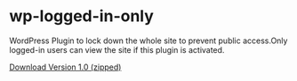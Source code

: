 wp-logged-in-only
=================

WordPress Plugin to lock down the whole site to prevent public access.Only logged-in users can view the site if this plugin is activated.

[Download Version 1.0 (zipped)](https://github.com/reimersjan/wp-logged-in-only/releases)
